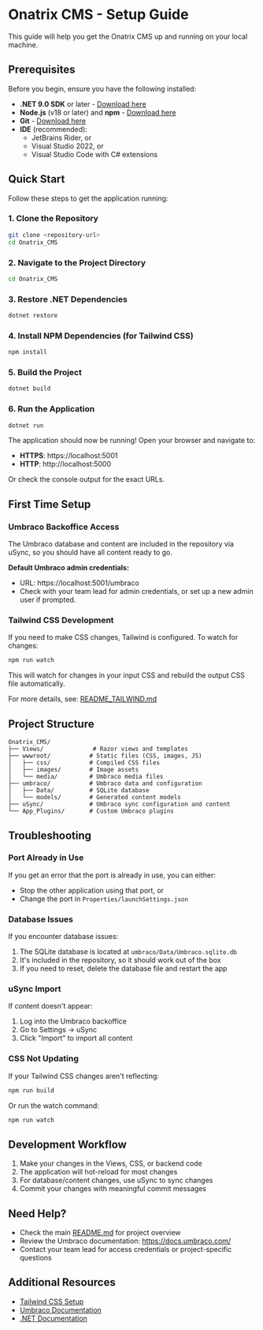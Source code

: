 # Onatrix CMS - Setup Guide

This guide will help you get the Onatrix CMS up and running on your local machine.

## Prerequisites

Before you begin, ensure you have the following installed:

- **.NET 9.0 SDK** or later - [Download here](https://dotnet.microsoft.com/download)
- **Node.js** (v18 or later) and **npm** - [Download here](https://nodejs.org/)
- **Git** - [Download here](https://git-scm.com/)
- **IDE** (recommended):
  - JetBrains Rider, or
  - Visual Studio 2022, or
  - Visual Studio Code with C# extensions

## Quick Start

Follow these steps to get the application running:

### 1. Clone the Repository

```bash
git clone <repository-url>
cd Onatrix_CMS
```

### 2. Navigate to the Project Directory

```bash
cd Onatrix_CMS
```

### 3. Restore .NET Dependencies

```bash
dotnet restore
```

### 4. Install NPM Dependencies (for Tailwind CSS)

```bash
npm install
```

### 5. Build the Project

```bash
dotnet build
```

### 6. Run the Application

```bash
dotnet run
```

The application should now be running! Open your browser and navigate to:
- **HTTPS**: https://localhost:5001
- **HTTP**: http://localhost:5000

Or check the console output for the exact URLs.

## First Time Setup

### Umbraco Backoffice Access

The Umbraco database and content are included in the repository via uSync, so you should have all content ready to go.

**Default Umbraco admin credentials:**
- URL: https://localhost:5001/umbraco
- Check with your team lead for admin credentials, or set up a new admin user if prompted.

### Tailwind CSS Development

If you need to make CSS changes, Tailwind is configured. To watch for changes:

```bash
npm run watch
```

This will watch for changes in your input CSS and rebuild the output CSS file automatically.

For more details, see: [README_TAILWIND.md](./README_TAILWIND.md)

## Project Structure

```
Onatrix_CMS/
├── Views/              # Razor views and templates
├── wwwroot/           # Static files (CSS, images, JS)
│   ├── css/           # Compiled CSS files
│   ├── images/        # Image assets
│   └── media/         # Umbraco media files
├── umbraco/           # Umbraco data and configuration
│   ├── Data/          # SQLite database
│   └── models/        # Generated content models
├── uSync/             # Umbraco sync configuration and content
└── App_Plugins/       # Custom Umbraco plugins
```

## Troubleshooting

### Port Already in Use

If you get an error that the port is already in use, you can either:
- Stop the other application using that port, or
- Change the port in `Properties/launchSettings.json`

### Database Issues

If you encounter database issues:
1. The SQLite database is located at `umbraco/Data/Umbraco.sqlite.db`
2. It's included in the repository, so it should work out of the box
3. If you need to reset, delete the database file and restart the app

### uSync Import

If content doesn't appear:
1. Log into the Umbraco backoffice
2. Go to Settings → uSync
3. Click "Import" to import all content

### CSS Not Updating

If your Tailwind CSS changes aren't reflecting:
```bash
npm run build
```

Or run the watch command:
```bash
npm run watch
```

## Development Workflow

1. Make your changes in the Views, CSS, or backend code
2. The application will hot-reload for most changes
3. For database/content changes, use uSync to sync changes
4. Commit your changes with meaningful commit messages

## Need Help?

- Check the main [README.md](./README.md) for project overview
- Review the Umbraco documentation: https://docs.umbraco.com/
- Contact your team lead for access credentials or project-specific questions

## Additional Resources

- [Tailwind CSS Setup](./README_TAILWIND.md)
- [Umbraco Documentation](https://docs.umbraco.com/)
- [.NET Documentation](https://docs.microsoft.com/dotnet/)

